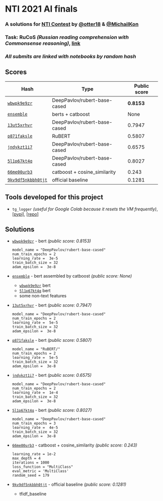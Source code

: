 # NTI 2021 AI finals

### **A solutions for [NTI Contest](https://onti2020.ai-academy.ru) by [@otter18](https://github.com/otter18) & [@MichailKon](https://github.com/MichailKon)**
### Task: RuCoS *(Russian reading comprehension with Commonsense reasoning)*, [link](https://russiansuperglue.com/tasks/task_info/RuCoS)
### *All submits are linked with notebooks by random hash*

## Scores

Hash | Type| Public score
--- | --- | ---
[`wbwpk9e9zr`](wbwpk9e9zr/) | DeepPavlov/rubert-base-cased | **0.8153**
[`ensemble`](ensemble/) | berts + catboost | None
[`13ut5xrhvr`](13ut5xrhvr/) | DeepPavlov/rubert-base-cased | 0.7947
[`p871faksle`](p871faksle/) | RuBERT | 0.5807 
[`jndykzt1i7`](jndykzt1i7/) | DeepPavlov/rubert-base-cased | 0.6575 
[`5l1p67kt4q`](5l1p67kt4q/) | DeepPavlov/rubert-base-cased | 0.8027 
[`66me00urb3`](66me00urb3/) | catboost + cosine_similarity | 0.243
[`9kv9df5nkbbh0tjt`](9kv9df5nkbbh0tjt/) | official baseline | 0.1281


## Tools developed for this project
- `tg_logger` *(useful for Google Colab because it resets the VM frequently)*, [[pypi]](https://pypi.org/project/tg-logger/), [[repo]](https://github.com/otter18/tg_logger)


## Solutions
- [`wbwpk9e9zr`](wbwpk9e9zr/) - bert *(public score: 0.8153)*
    ```python3
    model_name = "DeepPavlov/rubert-base-cased"
    num_train_epochs = 2 
    learning_rate =  3e-5 
    train_batch_size = 32 
    adam_epsilon =  3e-8
    ```

- [`ensemble`](ensemble/) - bert assembled by catboost *(public score: None)*
    * [`wbwpk9e9zr`](13ut5xrhvr/) bert
    * [`5l1p67kt4q`](5l1p67kt4q/) bert
    * some non-text features

- [`13ut5xrhvr`](13ut5xrhvr/) - bert *(public score: 0.7947)*
    ```python3
    model_name = "DeepPavlov/rubert-base-cased"
    num_train_epochs = 2 
    learning_rate =  5e-5 
    train_batch_size = 32 
    adam_epsilon =  3e-8
   ```

- [`p871faksle`](p871faksle/) - bert *(public score: 0.5807)*
    ```python3
    model_name = "RuBERT/"
    num_train_epochs = 2 
    learning_rate =  5e-5 
    train_batch_size = 32 
    adam_epsilon =  3e-8
   ```

- [`jndykzt1i7`](jndykzt1i7/) - bert *(public score: 0.6575)*
    ```python3
    model_name = "DeepPavlov/rubert-base-cased"
    num_train_epochs = 2 
    learning_rate =  1e-4
    train_batch_size = 32 
    adam_epsilon =  3e-8

- [`5l1p67kt4q`](5l1p67kt4q/) - bert *(public score: 0.8027)*
    ```python3
    model_name = "DeepPavlov/rubert-base-cased"
    num_train_epochs = 3 
    learning_rate =  4e-5
    train_batch_size = 32
    adam_epsilon =  3e-8

- [`66me00urb3`](66me00urb3/) - catboost + cosine_similarity *(public score: 0.243)*
    ```python3
    learning_rate = 1e-2
    max_depth = 4
    iterations = 1000
    loss_function = "MultiClass"
    eval_metric = 'MultiClass'
    random_seed = 179
    ```

- [`9kv9df5nkbbh0tjt`](9kv9df5nkbbh0tjt/) - official baseline *(public score: 0.1281)*
    * tfidf_baseline

